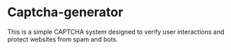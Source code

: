 # Captcha-generator
This is a simple CAPTCHA system designed to verify user interactions and protect websites from spam and bots.
